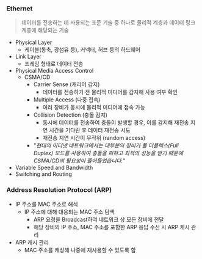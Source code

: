### Ethernet
> 데이터를 전송하는 데 사용되는 표준 기술 중 하나로 물리적 계층과 데이터 링크 계층에 해당되는 기술
- Physical Layer
	- 케이블(동축, 광섬유 등), 커넥터, 허브 등의 하드웨어
- Link Layer
	- 프레임 형태로 데이터 전송
- Physical Media Access Control
	- CSMA/CD
		- Carrier Sense (캐리어 감지)
			- 데이터를 전송하기 전 물리적 미디어를 감지해 사용 여부 확인
		- Multiple Access (다중 접속)
			- 여러 장비가 동시에 물리적 미디어에 접속 가능
		- Collision Detection (충돌 감지)
			- 동시에 데이터를 전송하여 충돌이 발생할 경우, 이를 감지해 재전송 지연 시간을 기다린 후 데이터 재전송 시도
			- 재전송 지연 시간이 무작위 (random access)
		- "*현대의 이더넷 네트워크에서는 대부분의 장비가 풀 더플렉스(Full Duplex) 모드를 사용하여 충돌을 피하고 최적의 성능을 얻기 때문에 CSMA/CD의 필요성이 줄어들었습니다.*"
- Variable Speed and Bandwidth
- Switching and Routing
### Address Resolution Protocol (ARP)
- IP 주소를 MAC 주소로 해석
	- IP 주소에 대해 대응되는 MAC 주소 탐색
		- ARP 요청을 Broadcast하여 네트워크 상 모든 장비에 전달
		- 해당 장비의 IP 주소, MAC 주소를 포함한 ARP 응답 수신 시 ARP 캐시 관리
- ARP 캐시 관리
	- MAC 주소를 캐싱해 나중에 재사용할 수 있도록 함